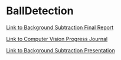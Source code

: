 ﻿# BallDetection


[Link to Background Subtraction Final Report](./Background_Subtraction_Final_Report.pdf)

[Link to Computer Vision Progress Journal](./ComputerVisionProgressJournal.pdf)  

[Link to Background Subtraction Presentation](./backgroundSubtraction.pptx)
